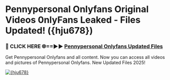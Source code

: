 # Pennypersonal Onlyfans Original Videos 0nlyFans Leaked - Files Updated! ({hju678})

<h3>🔴 CLICK HERE 🌐==►► <a href="https://tinyurl.com/ms9xzufz" rel="nofollow">Pennypersonal Onlyfans Updated Files</a></h3>

Get Pennypersonal Onlyfans and all content. Now you can access all videos and pictures of Pennypersonal Onlyfans. New Updated Files 2025!

[![{hju678}](https://i.imgur.com/PQ7UWWw.gif)](https://tinyurl.com/ms9xzufz)
